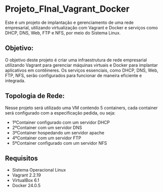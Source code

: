 # Projeto_FInal_Vagrant_Docker

Este é um projeto de implantação e gerenciamento de uma rede empresarial, utilizando virtualização com Vagrant e Docker e serviços como DHCP, DNS, Web, FTP e NFS, por meio do Sistema Linux.

## Objetivo:

O objetivo deste projeto é criar uma infraestrutura de rede empresarial utilizando Vagrant para gerenciar máquinas virtuais e Docker para implantar aplicativos em contêineres. Os serviços essenciais, como DHCP, DNS, Web, FTP, NFS, serão configurados para funcionar de maneira eficiente e integrada.

## Topologia de Rede:

Nesse projeto será utilizado uma VM contendo 5 containers, cada container será configurado com a especificação pedida, ou seja:

- 1ºContainer configurado com um servidor DHCP
- 2ºContainer com um servidor DNS
- 3ºContainer hospedando um servidor apache 
- 4ºContainer com um servidor FTP
- 5ºContainer configurado com um servidor NFS

## Requisitos

- Sistema Operacional Linux
- Vagrant 2.2.19
- VirtualBox 6.1
- Docker 24.0.5

## 